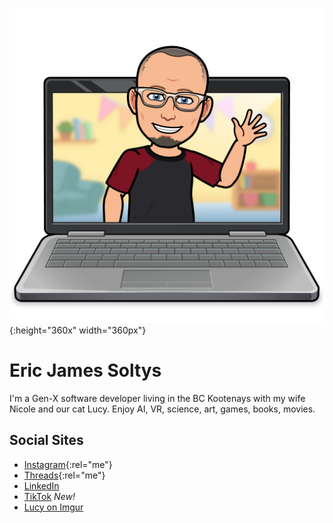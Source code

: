 ![Bitmoji of Eric waving](/img/laptop-wave-2023-09-29.png){:height="360x" width="360px"}

# Eric James Soltys 
I'm a Gen-X software developer living in the BC Kootenays with my wife Nicole and our cat Lucy. Enjoy AI, VR, science, art, games, books, movies.

## Social Sites
- [Instagram](https://instagram.com/ericjamessoltys){:rel="me"}
- [Threads](https://www.threads.net/@ericjamessoltys){:rel="me"}
- [LinkedIn](https://www.linkedin.com/in/ericjamessoltys/)
- [TikTok](https://www.tiktok.com/@esoltys) *New!*
- [Lucy on Imgur](https://imgur.com/user/tuxedolucy)